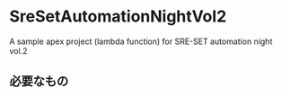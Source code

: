 # SreSetAutomationNightVol2
A sample apex project (lambda function) for SRE-SET automation night vol.2

## 必要なもの
